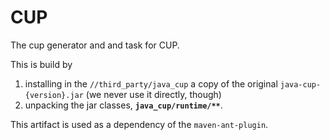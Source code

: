 # CUP

The cup generator and and task for CUP.

This is build by

1. installing in the `//third_party/java_cup` a copy of the original `java-cup-{version}.jar`
   (we never use it directly, though)
2. unpacking the jar classes, **`java_cup/runtime/**`**.

This artifact is used as a dependency of the `maven-ant-plugin`.
